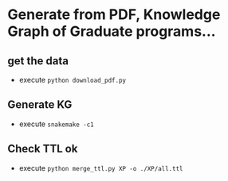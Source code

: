 # Generate from PDF, Knowledge Graph of Graduate programs...

## get the data

* execute `python download_pdf.py`

## Generate KG

* execute `snakemake -c1`

## Check TTL ok

* execute `python merge_ttl.py XP -o ./XP/all.ttl`
  
  